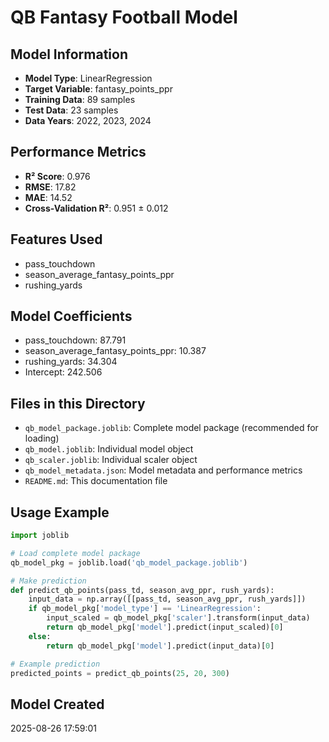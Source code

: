 # QB Fantasy Football Model

## Model Information
- **Model Type**: LinearRegression
- **Target Variable**: fantasy_points_ppr
- **Training Data**: 89 samples
- **Test Data**: 23 samples
- **Data Years**: 2022, 2023, 2024

## Performance Metrics
- **R² Score**: 0.976
- **RMSE**: 17.82
- **MAE**: 14.52
- **Cross-Validation R²**: 0.951 ± 0.012

## Features Used
- pass_touchdown
- season_average_fantasy_points_ppr
- rushing_yards

## Model Coefficients
- pass_touchdown: 87.791
- season_average_fantasy_points_ppr: 10.387
- rushing_yards: 34.304
- Intercept: 242.506

## Files in this Directory
- `qb_model_package.joblib`: Complete model package (recommended for loading)
- `qb_model.joblib`: Individual model object
- `qb_scaler.joblib`: Individual scaler object
- `qb_model_metadata.json`: Model metadata and performance metrics
- `README.md`: This documentation file

## Usage Example
```python
import joblib

# Load complete model package
qb_model_pkg = joblib.load('qb_model_package.joblib')

# Make prediction
def predict_qb_points(pass_td, season_avg_ppr, rush_yards):
    input_data = np.array([[pass_td, season_avg_ppr, rush_yards]])
    if qb_model_pkg['model_type'] == 'LinearRegression':
        input_scaled = qb_model_pkg['scaler'].transform(input_data)
        return qb_model_pkg['model'].predict(input_scaled)[0]
    else:
        return qb_model_pkg['model'].predict(input_data)[0]

# Example prediction
predicted_points = predict_qb_points(25, 20, 300)
```

## Model Created
2025-08-26 17:59:01
